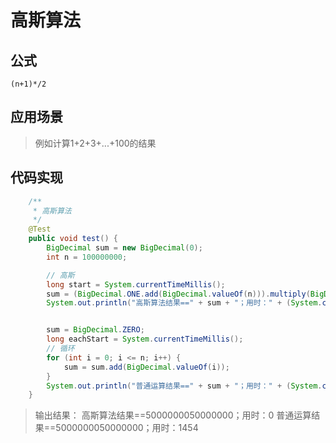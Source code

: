 # 高斯算法

## 公式

`(n+1)*/2`

## 应用场景

> 例如计算1+2+3+...+100的结果

## 代码实现

``` java {.line-numbers}
    /**
     * 高斯算法
     */
    @Test
    public void test() {
        BigDecimal sum = new BigDecimal(0);
        int n = 100000000;

        // 高斯
        long start = System.currentTimeMillis();
        sum = (BigDecimal.ONE.add(BigDecimal.valueOf(n))).multiply(BigDecimal.valueOf(n / 2)); //(1+n)*n/2;
        System.out.println("高斯算法结果==" + sum + "；用时：" + (System.currentTimeMillis() - start));


        sum = BigDecimal.ZERO;
        long eachStart = System.currentTimeMillis();
        // 循环
        for (int i = 0; i <= n; i++) {
            sum = sum.add(BigDecimal.valueOf(i));
        }
        System.out.println("普通运算结果==" + sum + "；用时：" + (System.currentTimeMillis() - eachStart));
    }
```

> 输出结果：
高斯算法结果==5000000050000000；用时：0
普通运算结果==5000000050000000；用时：1454